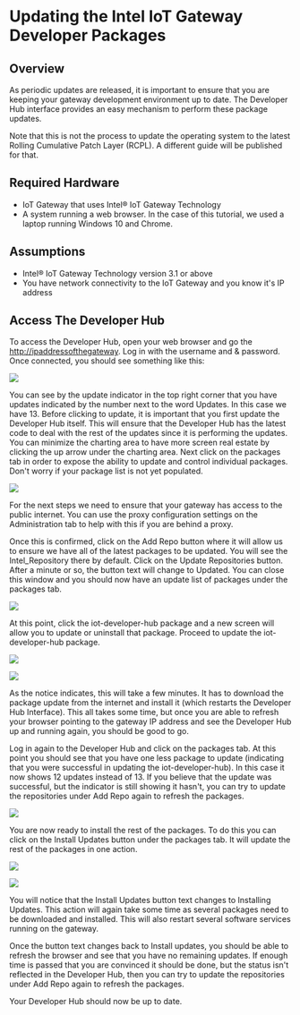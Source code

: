# Updating the Intel IoT Gateway Developer Packages #<cr>## Overview ##As periodic updates are released, it is important to ensure that you are keeping your gateway development environment up to date.  The Developer Hub interface provides an easy mechanism to perform these package updates.Note that this is not the process to update the operating system to the latest Rolling Cumulative Patch Layer (RCPL).  A different guide will be published for that.## Required Hardware ##-   IoT Gateway that uses Intel® IoT Gateway Technology-   A system running a web browser.  In the case of this tutorial, we used a laptop running Windows 10 and Chrome.## Assumptions ##-   Intel® IoT Gateway Technology version 3.1 or above-   You have network connectivity to the IoT Gateway and you know it's IP address## Access The Developer Hub ##To access the Developer Hub, open your web browser and go the <http://ipaddressofthegateway>. Log in with the username and & password.  Once connected, you should see something like this:![](images/image1.png)You can see by the update indicator in the top right corner that you have updates indicated by the number next to the word Updates.  In this case we have 13.  Before clicking to update, it is important that you first update the Developer Hub itself.  This will ensure that the Developer Hub has the latest code to deal with the rest of the updates since it is performing the updates.  You can minimize the charting area to have more screen real estate by clicking the up arrow under the charting area.  Next click on the packages tab in order to expose the ability to update and control individual packages.  Don't worry if your package list is not yet populated.![](images/image2.png)For the next steps we need to ensure that your gateway has access to the public internet.  You can use the proxy configuration settings on the Administration tab to help with this if you are behind a proxy.Once this is confirmed, click on the Add Repo button where it will allow us to ensure we have all of the latest packages to be updated.  You will see the Intel_Repository there by default.  Click on the Update Repositories button.  After a minute or so, the button text will change to Updated.  You can close this window and you should now have an update list of packages under the packages tab.![](images/image3.png)At this point, click the iot-developer-hub package and a new screen will allow you to update or uninstall that package.  Proceed to update the iot-developer-hub package.![](images/image4.png)![](images/image5.png)As the notice indicates, this will take a few minutes.  It has to download the package update from the internet and install it (which restarts the Developer Hub Interface).  This all takes some time, but once you are able to refresh your browser pointing to the gateway IP address and see the Developer Hub up and running again, you should be good to go.Log in again to the Developer Hub and click on the packages tab.  At this point you should see that you have one less package to update (indicating that you were successful in updating the iot-developer-hub).  In this case it now shows 12 updates instead of 13.  If you believe that the update was successful, but the indicator is still showing it hasn't, you can try to update the repositories under Add Repo again to refresh the packages.![](images/image6.png)You are now ready to install the rest of the packages.  To do this you can click on the Install Updates button under the packages tab.  It will update the rest of the packages in one action.![](images/image7.png)![](images/image8.png)You will notice that the Install Updates button text changes to Installing Updates.  This action will again take some time as several packages need to be downloaded and installed.  This will also restart several software services running on the gateway.Once the button text changes back to Install updates, you should be able to refresh the browser and see that you have no remaining updates.  If enough time is passed that you are convinced it should be done, but the status isn't reflected in the Developer Hub, then you can try to update the repositories under Add Repo again to refresh the packages.Your Developer Hub should now be up to date.